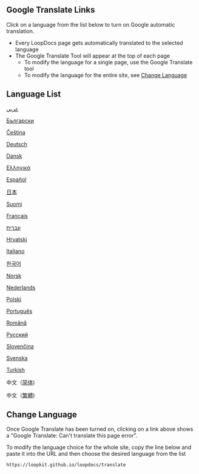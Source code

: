 ## Google Translate Links

Click on a language from the list below to turn on Google automatic translation.

* Every LoopDocs page gets automatically translated to the selected language
* The Google Translate Tool will appear at the top of each page
    * To modify the language for a single page, use the Google Translate tool
    * To modify the language for the entire site, see [Change Language](#change-language)

## Language List

[عربي](https://loopkit-github-io.translate.goog/loopdocs/?_x_tr_sl=auto&_x_tr_tl=ar)

[Български](https://loopkit-github-io.translate.goog/loopdocs/?_x_tr_sl=auto&_x_tr_tl=bg)

[Čeština](https://loopkit-github-io.translate.goog/loopdocs/?_x_tr_sl=auto&_x_tr_tl=cs)

[Deutsch](https://loopkit-github-io.translate.goog/loopdocs/?_x_tr_sl=auto&_x_tr_tl=de)

[Dansk](https://loopkit-github-io.translate.goog/loopdocs/?_x_tr_sl=auto&_x_tr_tl=da)

[Ελληνικά](https://loopkit-github-io.translate.goog/loopdocs/?_x_tr_sl=auto&_x_tr_tl=el)

[Español](https://loopkit-github-io.translate.goog/loopdocs/?_x_tr_sl=auto&_x_tr_tl=es)

[日本](https://loopkit-github-io.translate.goog/loopdocs/?_x_tr_sl=auto&_x_tr_tl=ja)

[Suomi](https://loopkit-github-io.translate.goog/loopdocs/?_x_tr_sl=auto&_x_tr_tl=fi)

[Français](https://loopkit-github-io.translate.goog/loopdocs/?_x_tr_sl=auto&_x_tr_tl=fr)

[עברית](https://loopkit-github-io.translate.goog/loopdocs/?_x_tr_sl=auto&_x_tr_tl=iw)

[Hrvatski](https://loopkit-github-io.translate.goog/loopdocs/?_x_tr_sl=auto&_x_tr_tl=hr)

[Italiano](https://loopkit-github-io.translate.goog/loopdocs/?_x_tr_sl=auto&_x_tr_tl=it)

[한국어](https://loopkit-github-io.translate.goog/loopdocs/?_x_tr_sl=auto&_x_tr_tl=ko)

[Norsk](https://loopkit-github-io.translate.goog/loopdocs/?_x_tr_sl=auto&_x_tr_tl=no)

[Nederlands](https://loopkit-github-io.translate.goog/loopdocs/?_x_tr_sl=auto&_x_tr_tl=nl)

[Polski](https://loopkit-github-io.translate.goog/loopdocs/?_x_tr_sl=auto&_x_tr_tl=pl)

[Português](https://loopkit-github-io.translate.goog/loopdocs/?_x_tr_sl=auto&_x_tr_tl=pt)

[Română](https://loopkit-github-io.translate.goog/loopdocs/?_x_tr_sl=auto&_x_tr_tl=ro)

[Русский](https://loopkit-github-io.translate.goog/loopdocs/?_x_tr_sl=auto&_x_tr_tl=ru)

[Slovenčina](https://loopkit-github-io.translate.goog/loopdocs/?_x_tr_sl=auto&_x_tr_tl=sk)

[Svenska](https://loopkit-github-io.translate.goog/loopdocs/?_x_tr_sl=auto&_x_tr_tl=sv)

[Turkish](https://loopkit-github-io.translate.goog/loopdocs/?_x_tr_sl=auto&_x_tr_tl=tr)

中文（[简体](https://loopkit-github-io.translate.goog/loopdocs/?_x_tr_sl=auto&_x_tr_tl=zh-CN))

中文（[繁體](https://loopkit-github-io.translate.goog/loopdocs/?_x_tr_sl=auto&_x_tr_tl=zh-TW))

## Change Language

Once Google Translate has been turned on, clicking on a link above shows a "Google Translate: Can't translate this page error".

To modify the language choice for the whole site, copy the line below and paste it into the URL and then choose the desired language from the list

```
https://loopkit.github.io/loopdocs/translate
```
